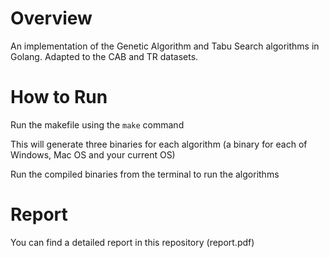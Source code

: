 # Overview 
An implementation of the Genetic Algorithm and Tabu Search algorithms in Golang. Adapted to the CAB and TR datasets.

# How to Run
Run the makefile using the `make` command

This will generate three binaries for each algorithm (a binary for each of Windows, Mac OS and your current OS)

Run the compiled binaries from the terminal to run the algorithms

# Report
You can find a detailed report in this repository (report.pdf)
